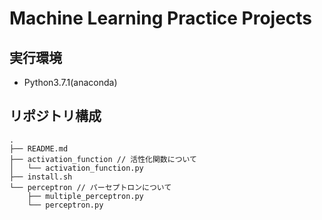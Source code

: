# Machine Learning Practice Projects

## 実行環境

- Python3.7.1(anaconda)

## リポジトリ構成

```
.
├── README.md
├── activation_function // 活性化関数について
│   └── activation_function.py
├── install.sh
└── perceptron // パーセプトロンについて
    ├── multiple_perceptron.py
    └── perceptron.py
```
